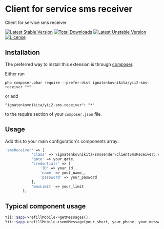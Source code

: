 Client for service sms receiver
===============================
Client for service sms receiver

[![Latest Stable Version](https://poser.pugx.org/ignatenkovnikita/yii2-sms-receiver/v/stable)](https://packagist.org/packages/ignatenkovnikita/yii2-sms-receiver) [![Total Downloads](https://poser.pugx.org/ignatenkovnikita/yii2-sms-receiver/downloads)](https://packagist.org/packages/ignatenkovnikita/yii2-sms-receiver) [![Latest Unstable Version](https://poser.pugx.org/ignatenkovnikita/yii2-sms-receiver/v/unstable)](https://packagist.org/packages/ignatenkovnikita/yii2-sms-receiver) [![License](https://poser.pugx.org/ignatenkovnikita/yii2-sms-receiver/license)](https://packagist.org/packages/ignatenkovnikita/yii2-sms-receiver)

Installation
------------

The preferred way to install this extension is through [composer](http://getcomposer.org/download/).

Either run

```
php composer.phar require --prefer-dist ignatenkovnikita/yii2-sms-receiver "*"
```

or add

```
"ignatenkovnikita/yii2-sms-receiver": "*"
```

to the require section of your `composer.json` file.


Usage
-----
Add this to your main configuration's components array:

```php
'smsReceiver' => [
            'class' => \ignatenkovnikita\smssender\ClientSmsReceiver::className(),
            'gate' => your_gate,
            'credentials' => [
                'ID' => your_id_,
                'name' => yout_name_,
                'password' => your_pasword
            ],
            'maxLimit' => your_limit
        ],
```
Typical component usage
-----------------------
```php
Yii::$app->refillMobile->getMessages();
Yii::$app->refillMobile->sendMessage(your_short, your_phone, your_message);
```
